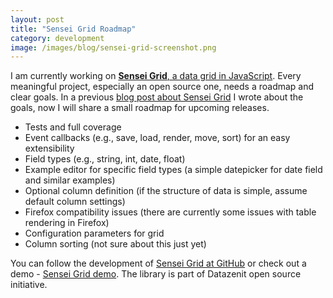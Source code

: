 ```yaml
---
layout: post
title: "Sensei Grid Roadmap"
category: development
image: /images/blog/sensei-grid-screenshot.png
---
```


I am currently working on [**Sensei Grid**, a data grid in JavaScript](https://github.com/datazenit/sensei-grid). Every meaningful project, especially an open source one, needs a roadmap and clear goals. In a previous [blog post about Sensei Grid](http://lauris.github.io/development/2014/09/03/first-public-release-sensei-grid/) I wrote about the goals, now I will share a small roadmap for upcoming releases.

<!-- more -->

* Tests and full coverage
* Event callbacks (e.g., save, load, render, move, sort) for an easy extensibility
* Field types (e.g., string, int, date, float)
* Example editor for specific field types (a simple datepicker for date field and similar examples)
* Optional column definition (if the structure of data is simple, assume default column settings)
* Firefox compatibility issues (there are currently some issues with table rendering in Firefox)
* Configuration parameters for grid
* Column sorting (not sure about this just yet)

You can follow the development of [Sensei Grid at GitHub](https://github.com/datazenit/sensei-grid) or check out a demo - [Sensei Grid demo](http://datazenit.com/static/sensei-grid/examples/). The library is part of Datazenit open source initiative.
